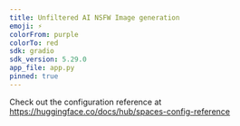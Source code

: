 ```yaml
---
title: Unfiltered AI NSFW Image generation
emoji: ⚡️
colorFrom: purple
colorTo: red
sdk: gradio
sdk_version: 5.29.0
app_file: app.py
pinned: true
---
```


Check out the configuration reference at https://huggingface.co/docs/hub/spaces-config-reference